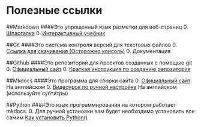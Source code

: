# Полезные ссылки
##Markdown
####Это упрощенный язык разметки для веб-страниц
0. [Шпаргалка](http://konvut.github.io/k50articles/)
0. [Интерактивный учебник](https://paulradzkov.com/2014/markdown_cheatsheet/)

##Git
####Это система контроля версий для текстовых файлов 
0. [Ссылка для скачивания (Осторожно консоль)](https://git-scm.com/) 
0. Документация

##Github
####Это репозиторий для проектов созданных с помощью git
0. [Официальный сайт](https://github.com/account/unverified-email)
0. [Краткая инструкция по созданию репозитория](file:///C:/Users/Admin/AppData/Local/Packages/Microsoft.MicrosoftEdge_8wekyb3d8bbwe/TempState/Downloads/progit_v2.1.3%20(1).pdf)

##Mkdocs
####Это программа для сборки сайта
0. [Официальный сайт](https://www.mkdocs.org/) На английском
0. [Видеоурок по ручной настройка](https://vertex-academy.com/tutorials/ru/kak-sozdat-repozitorij-na-github/) На английском (используйте субтитры)

##Python
####Это язык программирования на котором работает mkdocs.
0. Для ручной установки вам будет необходимо установить все самим [Как установить Python()](https://python-scripts.com/install-python)